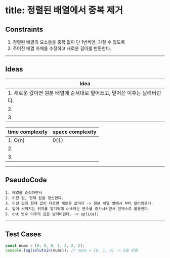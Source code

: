 # title: 정렬된 배열에서 중복 제거

## Constraints

1. 정렬된 배열의 요소들을 중복 없이 단 1번씩만, 가질 수 있도록
2. 주어진 배열 자체를 수정하고 새로운 길이를 반환한다.

---

## Ideas

| Idea                                                                      |
| ------------------------------------------------------------------------- |
| 1. 새로운 값이면 원본 배열에 순서대로 덮어쓰고, 덮어쓴 이후는 날려버린다. |
| 2.                                                                        |
| 3.                                                                        |

| time complexity | space complexity |
| --------------- | ---------------- |
| 1. O(n)         | 0(1)             |
| 2.              |                  |
| 3.              |                  |

---

## PseudoCode

```
1. 배열을 순회하면서
2. 이전 값, 현재 값을 갱신한다.
3. 이전 값과 현재 값이 다르면 새로운 값이다 -> 원본 배열 앞에서 부터 덮어씌운다.
4. 덮어 씌워지는 위치를 알기위해 cnt라는 변수를 증가시키면서 인덱스로 활용한다.
5. cnt 변수 이후의 값은 날려버린다. -> splice()
```

---

## Test Cases

```js
const nums = [0, 0, 0, 1, 2, 2, 2];
console.log(solutuin(nums)); // nums = [0, 1, 2] -> 3을 반환
```
